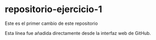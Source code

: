 # repositorio-ejercicio-1

Este es el primer cambio de este repositorio

Esta línea fue añadida directamente desde la interfaz web de GitHub.
